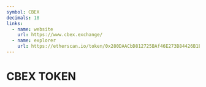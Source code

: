 ```yaml
---
symbol: CBEX
decimals: 18
links:
  - name: website
    url: https://www.cbex.exchange/
  - name: explorer
    url: https://etherscan.io/token/0x280DAACbD812725BAf46E273B84426B1E10aB410
---
```


# CBEX TOKEN
